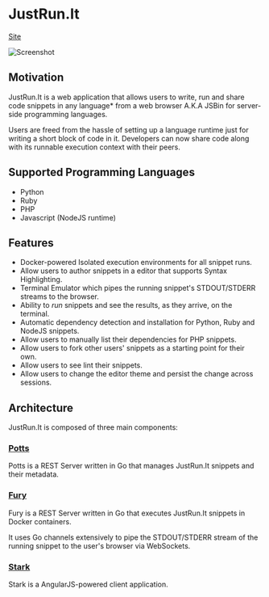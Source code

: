# JustRun.It

[Site](http://gophergala.justrun.it)

![Screenshot](https://github.com/gophergala/JustRun.It/raw/master/static/screenshot.png)

## Motivation

JustRun.It is a web application that allows users to write, run and share code snippets in any language* from a web browser A.K.A JSBin for server-side programming languages.

Users are freed from the hassle of setting up a language runtime just for writing a short block of code in it. Developers can now share code along with its runnable execution context with their peers.

## Supported Programming Languages

- Python
- Ruby
- PHP
- Javascript (NodeJS runtime)

## Features

- Docker-powered Isolated execution environments for all snippet runs.
- Allow users to author snippets in a editor that supports Syntax Highlighting.
- Terminal Emulator which pipes the running snippet's STDOUT/STDERR streams to the browser. 
- Ability to *run* snippets and see the results, as they arrive, on the terminal. 
- Automatic dependency detection and installation for Python, Ruby and NodeJS snippets.
- Allow users to manually list their dependencies for PHP snippets.
- Allow users to fork other users' snippets as a starting point for their own.
- Allow users to see lint their snippets.
- Allow users to change the editor theme and persist the change across sessions.

## Architecture

JustRun.It is composed of three main components:

### [Potts](https://github.com/gophergala/JustRun.It/tree/master/potts)

Potts is a REST Server written in Go that manages JustRun.It snippets and their metadata.

### [Fury](https://github.com/gophergala/JustRun.It/tree/master/fury)

Fury is a REST Server written in Go that executes JustRun.It snippets in Docker containers.

It uses Go channels extensively to pipe the STDOUT/STDERR stream of the running snippet to the user's browser via WebSockets.

### [Stark](https://github.com/gophergala/JustRun.It/tree/master/stark)

Stark is a AngularJS-powered client application.

